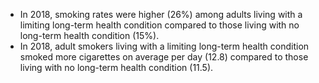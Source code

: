 * In 2018, smoking rates were higher (26%) among adults living with a limiting long-term health condition compared to those living with no long-term health condition (15%). 
* In 2018, adult smokers living with a limiting long-term health condition smoked more cigarettes on average per day (12.8) compared to those living with no long-term health condition (11.5).

